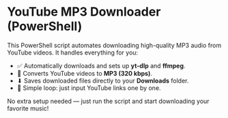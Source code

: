 # YouTube MP3 Downloader (PowerShell)

This PowerShell script automates downloading high-quality MP3 audio from YouTube videos. It handles everything for you:

- ✅ Automatically downloads and sets up **yt-dlp** and **ffmpeg**.
- 🎵 Converts YouTube videos to **MP3 (320 kbps)**.
- ⬇ Saves downloaded files directly to your **Downloads** folder.
- 🔄 Simple loop: just input YouTube links one by one.
  
No extra setup needed — just run the script and start downloading your favorite music!
